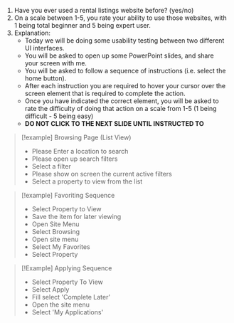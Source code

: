 1. Have you ever used a rental listings website before? (yes/no)
2. On a scale between 1-5, you rate your ability to use those websites, with 1 being total beginner and 5 being expert user.
3. Explanation: 
	- Today we will be doing some usability testing between two different UI interfaces. 
	- You will be asked to open up some PowerPoint slides, and share your screen with me. 
	- You will be asked to follow a sequence of instructions (i.e. select the home button). 
	- After each instruction you are required to hover your cursor over the screen element that is required to complete the action.
	- Once you have indicated the correct element, you will be asked to rate the difficulty of doing that action on a scale from 1-5 (1 being difficult - 5 being easy)
	- **DO NOT CLICK TO THE NEXT SLIDE UNTIL INSTRUCTED TO**



> [!example] Browsing Page (List View)
> - Please Enter a location to search
> - Please open up search filters
> - Select a filter
> - Please show on screen the current active filters
> - Select a property to view from the list



> [!example] Favoriting Sequence
> - Select Property to View
> - Save the item for later viewing
> - Open Site Menu
> - Select Browsing
> - Open site menu
> - Select My Favorites
> - Select Property


> [!Example] Applying Sequence
> - Select Property To View
> - Select Apply
> - Fill select 'Complete Later'
> - Open the site menu
> - Select 'My Applications'

